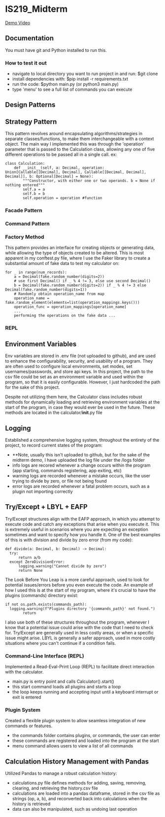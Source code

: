 # IS219_Midterm

[Demo Video](https://youtu.be/ENCo4s-fEqg)

## Documentation

You must have git and Python installed to run this.

### How to test it out

- navigate to local directory you want to run project in and run: $git clone <repository-url>
- install dependencies with: $pip install -r requirements.txt
- run the code: $python main.py   (or python3 main.py)
- type 'menu' to see a full list of commands you can execute

## Design Patterns

## Strategy Pattern

This pattern revolves around encapsulating algorithms/strategies in separate classes/functions, to make them interchangeable with a context object. The main way I implemented this was through the 'operation' parameter that is passed to the Calculation class, allowing any one of five different operations to be passed all in a single call. ex: 

    class Calculation:
        def __init__(self, a: Decimal, operation: Union[Callable[[Decimal], Decimal], Callable[[Decimal, Decimal], Decimal]], b: Optional[Decimal] = None):
            """Constructor, with either one or two operands. b = None if nothing entered"""
            self.a = a
            self.b = b
            self.operation = operation #function

### Facade Pattern

### Command Pattern

### Factory Method

This pattern provides an interface for creating objects or generating data, while allowing the type of objects created to be altered. This is most apparent in my conftest.py file, where I use the Faker library to create a substantial amount of fake data to test my calculator on: 

    for _ in range(num_records):
        a = Decimal(fake.random_number(digits=2))
        # use first Decimal() if _ % 4 != 3, else use second Decimal()
        b = Decimal(fake.random_number(digits=2)) if _ % 4 != 3 else Decimal(fake.random_number(digits=1))
        # Randomly obtain operation_name from map
        operation_name = fake.random_element(elements=list(operation_mappings.keys()))
        operation_func = operation_mappings[operation_name]
        ...
        performing the operations on the fake data ...

### REPL

## Environment Variables

Env variables are stored in .env file (not uploaded to github), and are used to enhance the configurability, security, and usability of a program. They are often used to configure local environments, set modes, set usernames/passwords, and store api keys. In this project, the path to the csv file could be set as an environment variable and used within the program, so that it is easily configurable. However, I just hardcoded the path for the sake of this project. 

Despite not utilizing them here, the Calculator class includes robust methods for dynamically loading and retrieving environment variables at the start of the program, in case they would ever be used in the future. These methods are located in the calculator/__init__.py file

## Logging

Established a comprehensive logging system, throughout the entirety of the project, to record current states of the program:
- **Note, usually this isn't uploaded to github, but for the sake of the midterm demo, I have uploaded the log file under the /logs folder
- info logs are recored whenever a change occurs within the program (app starting, commands registering, app exiting, etc)
- warning logs are recorded whenever a mistake occurs, like the user trying to divide by zero, or file not being found
- error logs are recorded whenever a fatal problem occurs, such as a plugin not importing correctly

## Try/Except + LBYL + EAFP

Try/Except structures align with the EAFP approach, in which you attempt to execute code and catch any exceptions that arise when you execute it. This is extremely useful in scenarios where you are expecting an exception sometimes and want to specify how you handle it. One of the best examples of this is with division and divide by zero error (from my code):

    def divide(a: Decimal, b: Decimal) -> Decimal:
      try:
          return a/b
      except ZeroDivisionError:
          logging.warning("Cannot divide by zero")
          return None

The Look Before You Leap is a more careful approach, used to look for potential issues/errors before you even execute the code. An example of how I used this is at the start of my program, where it's crucial to have the plugins (commands) directory exist: 

    if not os.path.exists(commands_path):
      logging.warning(f"Plugins directory '{commands_path}' not found.")
            return

I also use both of these structures throughout the program, whenever I know that a potential issue could arise with the code that I need to check for. Try/Except are generally used in less costly areas, or when a specific issue might arise. LBYL is generally a safer approach, used in more costly situations where you can't continue if a condition fails.
          


### Command-Line Interface (REPL)

Implemented a Read-Eval-Print Loop (REPL) to facilitate direct interaction with the calculator. 
- main.py is entry point and calls Calculator().start()
- this start command loads all plugins and starts a loop
- the loop keeps running and accepting input until a keyboard interrupt or exit is entered

### Plugin System

Created a flexible plugin system to allow seamless integration of new commands or features. 
- the commands folder contains plugins, or commands, the user can enter
- these commands are registered and loaded into the program at the start
- menu command allows users to view a list of all commands

## Calculation History Management with Pandas

Utilized Pandas to manage a robust calculation history:
- calculations.py file defines methods for adding, saving, removing, clearing, and retrieving the history.csv file
- calculations are loaded into a pandas dataframe, stored in the csv file as strings (op, a, b), and reconverted back into calculations when the history is retrieved
- data can also be manipulated, such as undoing last operation

